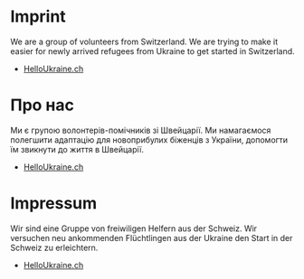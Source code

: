 # Imprint
We are a group of volunteers from Switzerland. We are trying to make it easier for newly arrived refugees from Ukraine to get started in Switzerland.

- [HelloUkraine.ch](https://heloukraine.ch)

# Про нас
Ми є групою волонтерів-помічників зі Швейцарії. Ми намагаємося полегшити адаптацію для новоприбулих біженців з України, допомогти їм звикнути до життя в Швейцарії.

- [HelloUkraine.ch](https://heloukraine.ch)

# Impressum
Wir sind eine Gruppe von freiwiligen Helfern aus der Schweiz. Wir versuchen neu ankommenden Flüchtlingen aus der Ukraine den Start in der Schweiz zu erleichtern.

- [HelloUkraine.ch](https://heloukraine.ch)

